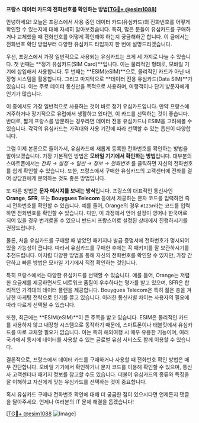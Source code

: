 **프랑스 데이터 카드의 전화번호를 확인하는 방법[[TG💪+ @esim1088](https://t.me/s/esim1088)]**

안녕하세요! 오늘은 프랑스에서 사용 중인 데이터 카드(유심카드)의 전화번호를 어떻게 확인할 수 있는지에 대해 자세히 알아보겠습니다. 특히, 많은 분들이 유심카드를 구매하거나 교체했을 때 전화번호를 어떻게 확인해야 하는지 궁금해하곤 합니다. 이 글에서는 전화번호 확인 방법부터 다양한 유심카드 타입까지 한 번에 설명드리겠습니다.

우선, 프랑스에서 가장 일반적으로 사용되는 유심카드는 크게 세 가지로 나눌 수 있습니다. 첫 번째는 **정기 유심카드(SIM Card)**입니다. 이는 물리적인 형태로, 모바일 기기에 삽입해서 사용합니다. 두 번째는 **ESIM(eSIM)**으로, 물리적인 카드가 아닌 내장형 시스템을 활용합니다. 그리고 마지막으로 **데이터 전용 유심카드(Data SIM)**가 있습니다. 이는 주로 데이터 통신만을 목적으로 사용하며, 여행객이나 단기 방문자에게 인기가 많습니다.

이 중에서도 가장 일반적으로 사용하는 것이 바로 정기 유심카드입니다. 만약 프랑스에 거주하거나 장기적으로 유럽에서 생활하고 있다면, 이 카드를 선택하는 것이 좋습니다. 반대로, 짧게 프랑스를 방문하는 경우라면 데이터 전용 유심카드나 ESIM을 고려해볼 수 있습니다. 각각의 유심카드는 가격대와 사용 기간에 따라 선택할 수 있는 옵션이 다양합니다.

그럼 이제 본론으로 들어가서, 유심카드에 새롭게 등록한 전화번호를 확인하는 방법을 알아보겠습니다. 가장 기본적인 방법은 **모바일 기기에서 확인하는 방법**입니다. 대부분의 스마트폰에서는 *전화 → 설정 → 일반 → 정보 → 전화번호* 를 클릭하면 자신의 전화번호를 쉽게 확인할 수 있습니다. 또한, 프랑스에서 구매한 유심카드의 고객센터에 전화를 걸어 상담원에게 문의하는 것도 좋은 방법입니다.

또 다른 방법은 **문자 메시지를 보내는 방식**입니다. 프랑스의 대표적인 통신사인 **Orange**, **SFR**, 또는 **Bouygues Telecom** 등에서 제공하는 문자 코드를 입력하면 즉시 전화번호를 확인할 수 있습니다. 예를 들어, Orange의 경우 `#123#`라는 코드를 입력하면 전화번호를 확인할 수 있습니다. 다만, 이 과정에서 언어 설정이 영어나 한국어로 되어 있을 경우 번거로울 수 있으니 반드시 프랑스어로 설정된 상태에서 진행하시기를 권장드립니다.

물론, 처음 유심카드를 구매할 때 받았던 패키지나 발급 증명서에 전화번호가 명시되어 있을 가능성이 큽니다. 따라서 유심카드를 구매한 후에는 꼭 패키지를 잘 보관하시기를 추천드립니다. 이처럼 다양한 방법을 통해 자신의 전화번호를 확인할 수 있지만, 가장 간단하고 빠른 방법은 모바일 기기에서 직접 확인하는 것입니다.

특히 프랑스에서는 다양한 유심카드를 선택할 수 있습니다. 예를 들어, Orange는 저렴한 요금제를 제공하면서도 네트워크 품질이 우수하다는 평가를 받고 있으며, SFR은 합리적인 가격대의 데이터 플랜을 제공합니다. Bouygues Telecom은 특히 젊은 층을 겨냥한 마케팅 전략으로 인기를 끌고 있습니다. 이러한 통신사별 차이는 사용자의 필요에 따라 다르게 선택될 수 있습니다.

또한, 최근에는 **ESIM(eSIM)**이 큰 주목을 받고 있습니다. ESIM은 물리적인 카드를 사용하지 않고 내장형 시스템으로 동작하기 때문에, 스마트폰이나 태블릿에서 유심카드를 따로 교체할 필요가 없습니다. 이는 특히 해외여행 시 매우 유용한 기능이며, 여러 국가에서 동시에 데이터를 사용할 수 있는 글로벌 유심 서비스도 함께 이용할 수 있습니다.

결론적으로, 프랑스에서 데이터 카드를 구매하거나 사용할 때 전화번호 확인 방법은 매우 간단합니다. 모바일 기기에서 확인하거나 문자 코드를 이용해 확인할 수 있으며, 통신사 고객센터나 패키지 정보를 참고할 수도 있습니다. 더불어 유심카드의 종류와 특징을 잘 이해하고 자신에게 맞는 유심카드를 선택하는 것이 중요합니다.

혹시 유심카드 구매나 전화번호 확인에 대해 더 궁금한 점이 있으시다면 언제든지 댓글을 달아주세요. 언제나 여러분의 IT 문제 해결을 돕겠습니다! 

[[TG💪+ @esim1088](https://t.me/s/esim1088) ![Image](https://i.postimg.cc/Y0z9fWf4/image.png)]